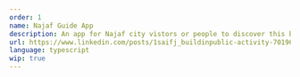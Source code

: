 ```yaml
---
order: 1
name: Najaf Guide App
description: An app for Najaf city vistors or people to discover this beautiful and ancient city.
url: https://www.linkedin.com/posts/1saifj_buildinpublic-activity-7019675316117762048-HT0X?utm_source=share&utm_medium=member_desktop
language: typescript
wip: true
---
```


